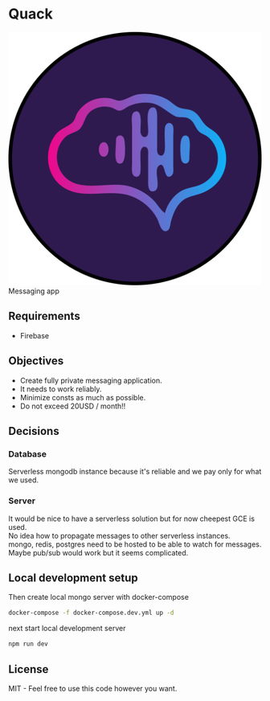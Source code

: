 # Quack
![quack](https://github.com/codecat-io/chat/raw/master/packages/app/resources/icon.png)
Messaging app


## Requirements
- Firebase

## Objectives

- Create fully private messaging application. 
- It needs to work reliably.
- Minimize consts as much as possible.
- Do not exceed 20USD / month!!

## Decisions

### Database
Serverless mongodb instance because it's reliable and we pay only for what we used.

### Server
It would be nice to have a serverless solution but for now cheepest GCE is used.  
No idea how to propagate messages to other serverless instances.  
mongo, redis, postgres need to be hosted to be able to watch for messages.  
Maybe pub/sub would work but it seems complicated.  

## Local development setup

Then create local mongo server with docker-compose

```bash
docker-compose -f docker-compose.dev.yml up -d
```

next start local development server

```bash
npm run dev
```

## License

MIT - Feel free to use this code however you want.
